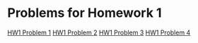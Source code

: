# Problems for Homework 1
[HW1 Problem 1](https://gbmitchell.github.io/math4610/HW1/problem_1.md)
[HW1 Problem 2](https://gbmitchell.github.io/math4610/HW1/problem_2.md)
[HW1 Problem 3](https://gbmitchell.github.io/math4610/HW1/problem_3.md)
[HW1 Problem 4](https://gbmitchell.github.io/math4610/HW1/problem_4.md)
